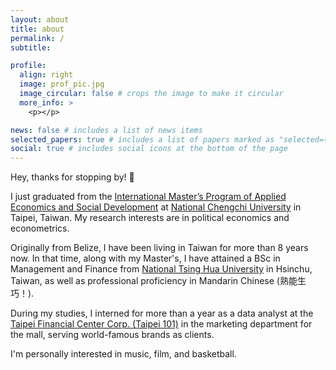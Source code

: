 ```yaml
---
layout: about
title: about
permalink: /
subtitle:

profile:
  align: right
  image: prof_pic.jpg
  image_circular: false # crops the image to make it circular
  more_info: >
    <p></p>

news: false # includes a list of news items
selected_papers: true # includes a list of papers marked as "selected={true}"
social: true # includes social icons at the bottom of the page
---
```


Hey, thanks for stopping by! 👋

I just graduated from the [International Master’s Program of Applied Economics and Social Development](https://imes.nccu.edu.tw/) at [National Chengchi University](https://www.nccu.edu.tw/) in Taipei, Taiwan. My research interests are in political economics and econometrics.

Originally from Belize, I have been living in Taiwan for more than 8 years now. In that time, along with my Master's, I have attained a BSc in Management and Finance from [National Tsing Hua University](https://nthu-en.site.nthu.edu.tw/) in Hsinchu, Taiwan, as well as professional proficiency in Mandarin Chinese (熟能生巧！).

During my studies, I interned for more than a year as a data analyst at the [Taipei Financial Center Corp. (Taipei 101)](https://www.taipei-101.com.tw/en/corporate) in the marketing department for the mall, serving world-famous brands as clients.

I'm personally interested in music, film, and basketball.
